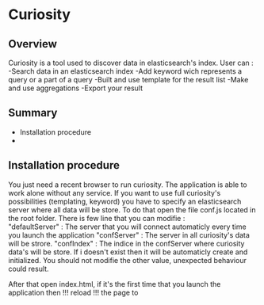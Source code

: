 # Curiosity 

## Overview

Curiosity is a tool used to discover data in elasticsearch's index. 
User can :
	  -Search data in an elasticsearch index 
	  -Add keyword wich represents a query or a part of a query
	  -Built and use template for the result list
	  -Make and use aggregations
	  -Export your result  

## Summary 
   * Installation procedure
   *

## Installation procedure 

You just need a recent browser to run curiosity. The application is able to work alone without any service.
If you want to use full curiosity's possibilities (templating, keyword) you have to specify an elasticsearch server where all data will be store.
To do that open the file conf.js located in the root folder.
There is few line that you can modifie :        
      "defaultServer" :  The server that you will connect automaticly every time you launch the application
      "confServer" : The server in all curiosity's data will be strore.
      "confIndex" : The indice in the confServer where curiosity data's will be store. If i doesn't exist then it will be automaticly create and initialized.
You should not modifie the other value, unexpected behaviour could result.

After that open index.html, if it's the first time that you launch the application then !!! reload !!! the page to 

